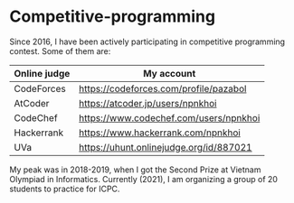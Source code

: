 # Competitive-programming

Since 2016, I have been actively participating in competitive programming contest. Some of them are:

| Online judge | My account                              |
| ------------ | --------------------------------------- |
| CodeForces   | https://codeforces.com/profile/pazabol  |
| AtCoder      | https://atcoder.jp/users/npnkhoi        |
| CodeChef     | https://www.codechef.com/users/npnkhoi  |
| Hackerrank   | https://www.hackerrank.com/npnkhoi      |
| UVa          | https://uhunt.onlinejudge.org/id/887021 |

My peak was in 2018-2019, when I got the Second Prize at Vietnam Olympiad in Informatics. Currently (2021), I am organizing a group of 20 students to practice for ICPC.